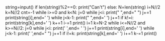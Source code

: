 string=input()
if len(string)%2==0:
    print("Can't")
else:
    N=len(string)
    i=N//2
    k=N//2
    cnt=-1
    while i>=0 and k<N:
        j=0
        while j<i:
            print(" ",end="  ")
            j+=1
        print(string[i],end='  ')
        while j<k-1:
            print(" ",end='  ')
            j+=1
        if k!=i:
            print(string[k],end='  ')
        k+=1
        i-=1
        print()
    i=1
    k=N-2
    while i<=N//2 and k>=N//2:
        j=0
        while j<i:
            print(' ',end= '  ')
            j+=1
        print(string[i],end='  ')
        while j<k-1:
            print(' ',end="  ")
            j+=1
        if i!=k:
            print(string[k],end='  ')
        i+=1
        k-=1
        print()

